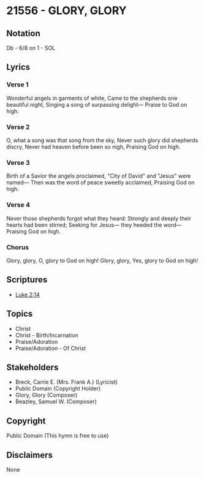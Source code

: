 # 21556 - GLORY, GLORY

## Notation

Db - 6/8 on 1 - SOL

## Lyrics

### Verse 1

Wonderful angels in garments of white, Came to the shepherds one beautiful night, Singing a song of surpassing delight— Praise to God on high.



### Verse 2

O, what a song was that song from the sky, Never such glory did shepherds discry, Never had heaven before been so nigh, Praising God on high.

### Verse 3

Birth of a Savior the angels proclaimed, "City of David" and "Jesus" were named— Then was the word of peace sweetly acclaimed, Praising God on high.


### Verse 4

Never those shepherds forgot what they heard: Strongly and deeply their hearts had been stirred; Seeking for Jesus— they heeded the word— Praising God on high.

### Chorus

Glory, glory, O, glory to God on high! Glory, glory, Yes, glory to God on high!


## Scriptures

- [Luke 2:14](https://www.biblegateway.com/passage/?search=Luke%202%3A14)

## Topics

- Christ
- Christ - Birth/Incarnation
- Praise/Adoration
- Praise/Adoration - Of Christ

## Stakeholders

- Breck, Carrie E. (Mrs. Frank A.) (Lyricist)
- Public Domain (Copyright Holder)
- Glory, Glory (Composer)
- Beazley, Samuel W. (Composer)

## Copyright

Public Domain
(This hymn is free to use)

## Disclaimers

None

